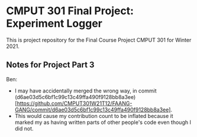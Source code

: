 # CMPUT 301 Final Project: Experiment Logger
This is project repository for the Final Course Project CMPUT 301 for Winter 2021.

## Notes for Project Part 3

Ben:
* I may have accidentally merged the wrong way, in commit (d6ae03d5c6bf1c99c13c49ffa490f9128bb8a3ee)[https://github.com/CMPUT301W21T12/FAANG-GANG/commit/d6ae03d5c6bf1c99c13c49ffa490f9128bb8a3ee].
* This would cause my contribution count to be inflated because it marked my as having written parts of other people's code even though I did not.
